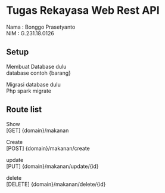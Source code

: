 # Tugas Rekayasa Web Rest API

Nama : Bonggo Prasetyanto <br />
NIM : G.231.18.0126

## Setup
Membuat Database dulu <br />
database contoh {barang}

Migrasi database dulu  <br />
Php spark migrate

## Route list

Show <br />
[GET] {domain}/makanan

Create <br />
[POST] {domain}/makanan/create

update <br />
[PUT] {domain}/makanan/update/{id}

delete <br />
[DELETE] {domain}/makanan/delete/{id}